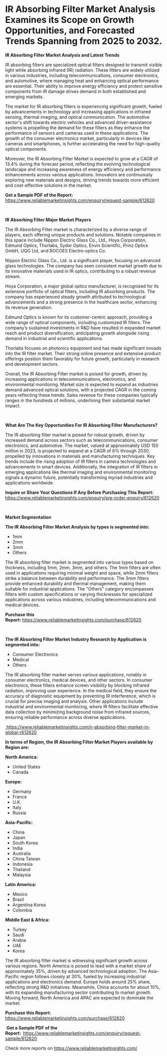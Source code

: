 <p><h1>IR Absorbing Filter Market Analysis Examines its Scope on Growth Opportunities, and Forecasted Trends Spanning from 2025 to 2032.</h1></p><p><strong>IR Absorbing Filter Market Analysis and Latest Trends</strong></p>
<p><p>IR absorbing filters are specialized optical filters designed to transmit visible light while absorbing infrared (IR) radiation. These filters are widely utilized in various industries, including telecommunications, consumer electronics, and automotive, where managing heat and enhancing optical performance are essential. Their ability to improve energy efficiency and protect sensitive components from IR damage drives demand in both established and emerging markets.</p><p>The market for IR absorbing filters is experiencing significant growth, fueled by advancements in technology and increasing applications in infrared sensing, thermal imaging, and optical communication. The automotive sector's shift towards electric vehicles and advanced driver-assistance systems is propelling the demand for these filters as they enhance the performance of sensors and cameras used in these applications. The growth of the consumer electronics market, particularly in devices like cameras and smartphones, is further accelerating the need for high-quality optical components.</p><p>Moreover, the IR Absorbing Filter Market is expected to grow at a CAGR of 13.4% during the forecast period, reflecting the evolving technological landscape and increasing awareness of energy efficiency and performance enhancements across various applications. Innovators are continuously exploring new materials and designs, driving trends towards more efficient and cost-effective solutions in the market.</p></p>
<p><strong>Get a Sample PDF of the Report:&nbsp;</strong> <a href="https://www.reliablemarketinsights.com/enquiry/request-sample/612620?utm_campaign=3583&utm_medium=2&utm_source=Github&utm_content=ia&utm_term=29032025&utm_id=ir-absorbing-filter">https://www.reliablemarketinsights.com/enquiry/request-sample/612620</a></p>
<p>&nbsp;</p>
<p><strong>IR Absorbing Filter Major Market Players</strong></p>
<p><p>The IR Absorbing Filter market is characterized by a diverse range of players, each offering unique products and solutions. Notable companies in this space include Nippon Electric Glass Co., Ltd., Hoya Corporation, Edmund Optics, Thorlabs, Sydor Optics, Envin Scientific, Prinz Optics GmbH, UQG Ltd, and ROCOES Electro-optics Co.</p><p>Nippon Electric Glass Co., Ltd. is a significant player, focusing on advanced glass technologies. The company has seen consistent market growth due to its innovative materials used in IR optics, contributing to a robust revenue stream.</p><p>Hoya Corporation, a major global optics manufacturer, is recognized for its extensive portfolio of optical filters, including IR absorbing products. The company has experienced steady growth attributed to technological advancements and a strong presence in the healthcare sector, enhancing its revenue generation.</p><p>Edmund Optics is known for its customer-centric approach, providing a wide range of optical components, including customized IR filters. The company’s sustained investments in R&D have resulted in expanded market reach and product diversification, anticipating growth alongside rising demand in industrial and scientific applications.</p><p>Thorlabs focuses on photonics equipment and has made significant inroads into the IR filter market. Their strong online presence and extensive product offerings position them favorably for future growth, particularly in research and development sectors.</p><p>Overall, the IR Absorbing Filter market is poised for growth, driven by increasing applications in telecommunications, electronics, and environmental monitoring. Market size is expected to expand as industries demand advanced optical solutions, with a projected CAGR in the coming years reflecting these trends. Sales revenue for these companies typically ranges in the hundreds of millions, underlining their substantial market impact.</p></p>
<p>&nbsp;</p>
<p><strong>What Are The Key Opportunities For IR Absorbing Filter Manufacturers?</strong></p>
<p><p>The IR absorbing filter market is poised for robust growth, driven by increased demand across sectors such as telecommunications, consumer electronics, and automotive. The market, valued at approximately USD 150 million in 2023, is projected to expand at a CAGR of 6% through 2030, propelled by innovations in materials and manufacturing techniques. Key trends include the rising adoption of IR filters in camera technologies and advancements in smart devices. Additionally, the integration of IR filters in emerging applications like thermal imaging and environmental monitoring signals a dynamic future, potentially transforming myriad industries and applications worldwide.</p></p>
<p><strong>Inquire or Share Your Questions If Any Before Purchasing This Report:</strong> <a href="https://www.reliablemarketinsights.com/enquiry/pre-order-enquiry/612620?utm_campaign=3583&utm_medium=2&utm_source=Github&utm_content=ia&utm_term=29032025&utm_id=ir-absorbing-filter">https://www.reliablemarketinsights.com/enquiry/pre-order-enquiry/612620</a></p>
<p>&nbsp;</p>
<p><strong>Market Segmentation</strong></p>
<p><strong>The IR Absorbing Filter Market Analysis by types is segmented into:</strong></p>
<p><ul><li>1mm</li><li>2mm</li><li>3mm</li><li>Others</li></ul></p>
<p><p>The IR absorbing filter market is segmented into various types based on thickness, including 1mm, 2mm, 3mm, and others. The 1mm filters are often used in applications requiring minimal weight and space, while 2mm filters strike a balance between durability and performance. The 3mm filters provide enhanced durability and thermal management, making them suitable for industrial applications. The "Others" category encompasses filters with custom specifications or varying thicknesses for specialized applications across various industries, including telecommunications and medical devices.</p></p>
<p><strong>Purchase this Report:&nbsp;</strong><a href="https://www.reliablemarketinsights.com/purchase/612620?utm_campaign=3583&utm_medium=2&utm_source=Github&utm_content=ia&utm_term=29032025&utm_id=ir-absorbing-filter">https://www.reliablemarketinsights.com/purchase/612620</a></p>
<p>&nbsp;</p>
<p><strong>The IR Absorbing Filter Market Industry Research by Application is segmented into:</strong></p>
<p><ul><li>Consumer Electronics</li><li>Medical</li><li>Others</li></ul></p>
<p><p>The IR absorbing filter market serves various applications, notably in consumer electronics, medical devices, and other sectors. In consumer electronics, these filters enhance screen visibility by blocking infrared radiation, improving user experience. In the medical field, they ensure the accuracy of diagnostic equipment by preventing IR interference, which is crucial for precise imaging and analysis. Other applications include industrial and environmental monitoring, where IR filters facilitate effective data collection by minimizing background noise from infrared sources, ensuring reliable performance across diverse applications.</p></p>
<p><a href="https://www.reliablemarketinsights.com/ir-absorbing-filter-market-in-global-r612620?utm_campaign=3583&utm_medium=2&utm_source=Github&utm_content=ia&utm_term=29032025&utm_id=ir-absorbing-filter">&nbsp;https://www.reliablemarketinsights.com/ir-absorbing-filter-market-in-global-r612620</a></p>
<p><strong>In terms of Region, the IR Absorbing Filter Market Players available by Region are:</strong></p>
<p>
    <p> <strong> North America: </strong>
        <ul>
            <li>United States</li>
            <li>Canada</li>
        </ul>
        </p> 
    <p> <strong> Europe: </strong>
        <ul>
            <li>Germany</li>
            <li>France</li>
            <li>U.K.</li>
            <li>Italy</li>
            <li>Russia</li>
        </ul>
        </p> 
    <p> <strong> Asia-Pacific: </strong>
        <ul>
            <li>China</li>
            <li>Japan</li>
            <li>South Korea</li>
            <li>India</li>
            <li>Australia</li>
            <li>China Taiwan</li>
            <li>Indonesia</li>
            <li>Thailand</li>
            <li>Malaysia</li>
        </ul>
        </p> 
    <p> <strong> Latin America: </strong>
        <ul>
            <li>Mexico</li>
            <li>Brazil</li>
            <li>Argentina Korea</li>
            <li>Colombia</li>
        </ul>
        </p> 
    <p> <strong> Middle East & Africa: </strong>
        <ul>
            <li>Turkey</li>
            <li>Saudi</li>
            <li>Arabia</li>
            <li>UAE</li>
            <li>Korea</li>
        </ul>
    </p>
    </p>
<p><p>The IR absorbing filter market is witnessing significant growth across various regions. North America is poised to lead with a market share of approximately 35%, driven by advanced technological adoption. The Asia-Pacific region follows closely at 30%, fueled by increasing industrial applications and electronics demand. Europe holds around 25% share, reflecting strong R&D initiatives. Meanwhile, China accounts for about 10%, with its expanding manufacturing sector contributing to market growth. Moving forward, North America and APAC are expected to dominate the market.</p></p>
<p><strong>Purchase this Report: </strong><a href="https://www.reliablemarketinsights.com/purchase/612620?utm_campaign=3583&utm_medium=2&utm_source=Github&utm_content=ia&utm_term=29032025&utm_id=ir-absorbing-filter">https://www.reliablemarketinsights.com/purchase/612620</a></p>
<p>&nbsp;<strong>Get a Sample PDF of the Report:&nbsp;&nbsp;</strong><a href="https://www.reliablemarketinsights.com/enquiry/request-sample/612620?utm_campaign=3583&utm_medium=2&utm_source=Github&utm_content=ia&utm_term=29032025&utm_id=ir-absorbing-filter">https://www.reliablemarketinsights.com/enquiry/request-sample/612620</a></p>
<p><strong></strong></p>
<p>Check more reports on <a href="https://www.reliablemarketinsights.com/?utm_campaign=3583&utm_medium=2&utm_source=Github&utm_content=ia&utm_term=29032025&utm_id=ir-absorbing-filter">https://www.reliablemarketinsights.com/</a></p>